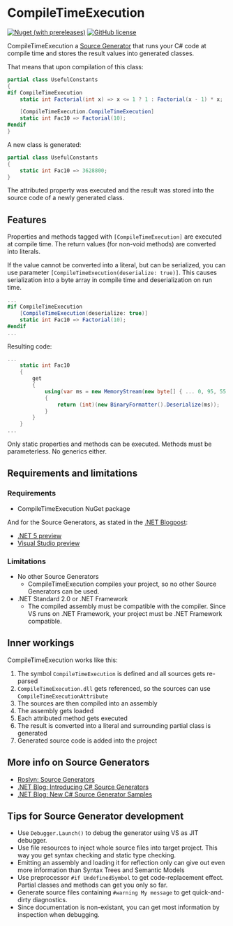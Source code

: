 # CompileTimeExecution
[![Nuget (with prereleases)](https://img.shields.io/nuget/vpre/CompileTimeExecution)](https://www.nuget.org/packages/CompileTimeExecution)
[![GitHub license](https://img.shields.io/github/license/jonatan1024/CompileTimeExecution)](https://github.com/jonatan1024/CompileTimeExecution/blob/master/LICENSE.md)

CompileTimeExecution a [Source Generator](#more-info-on-source-generators) that runs your C# code at compile time and stores the result values into generated classes.

That means that upon compilation of this class:
```csharp
partial class UsefulConstants
{
#if CompileTimeExecution
    static int Factorial(int x) => x <= 1 ? 1 : Factorial(x - 1) * x;

    [CompileTimeExecution.CompileTimeExecution]
    static int Fac10 => Factorial(10);
#endif
}
```
A new class is generated:
```csharp
partial class UsefulConstants
{
    static int Fac10 => 3628800;
}
```
The attributed property was executed and the result was stored into the source code of a newly generated class.

## Features
Properties and methods tagged with `[CompileTimeExecution]` are executed at compile time.
The return values (for non-void methods) are converted into literals.

If the value cannot be converted into a literal, but can be serialized, you can use parameter `[CompileTimeExecution(deserialize: true)]`.
This causes serialization into a byte array in compile time and deserialization on run time.
```csharp
...
#if CompileTimeExecution
    [CompileTimeExecution(deserialize: true)]
    static int Fac10 => Factorial(10);
#endif
...
```
Resulting code:
```csharp
...
    static int Fac10
    {
        get
        {
            using(var ms = new MemoryStream(new byte[] { ... 0, 95, 55, 0 ... }))
            {
                return (int)(new BinaryFormatter().Deserialize(ms));
            }
        }
    }
...
```

Only static properties and methods can be executed. Methods must be parameterless. No generics either.

## Requirements and limitations
### Requirements

- CompileTimeExecution NuGet package

And for the Source Generators, as stated in the [.NET Blogpost](#more-info-on-source-generators):
- [.NET 5 preview](https://dotnet.microsoft.com/download/dotnet/5.0)
- [Visual Studio preview](https://visualstudio.microsoft.com/vs/preview/)

### Limitations
- No other Source Generators
  * CompileTimeExecution compiles your project, so no other Source Generators can be used.
- .NET Standard 2.0 or .NET Framework
  * The compiled assembly must be compatible with the compiler. Since VS runs on .NET Framework, your project must be .NET Framework compatible.

## Inner workings
CompileTimeExecution works like this:
1. The symbol `CompileTimeExecution` is defined and all sources gets re-parsed
2. `CompileTimeExecution.dll` gets referenced, so the sources can use `CompileTimeExecutionAttribute`
3. The sources are then compiled into an assembly
4. The assembly gets loaded
5. Each attributed method gets executed
6. The result is converted into a literal and surrounding partial class is generated
7. Generated source code is added into the project

## More info on Source Generators
- [Roslyn: Source Generators](https://github.com/dotnet/roslyn/blob/master/docs/features/source-generators.md)
- [.NET Blog: Introducing C# Source Generators](https://devblogs.microsoft.com/dotnet/introducing-c-source-generators/)
- [.NET Blog: New C# Source Generator Samples](https://devblogs.microsoft.com/dotnet/new-c-source-generator-samples/)

## Tips for Source Generator development
- Use `Debugger.Launch()` to debug the generator using VS as JIT debugger.
- Use file resources to inject whole source files into target project. This way you get syntax checking and static type checking.
- Emitting an assembly and loading it for reflection only can give out even more information than Syntax Trees and Semantic Models
- Use preprocessor `#if UndefinedSymbol` to get code-replacement effect. Partial classes and methods can get you only so far.
- Generate source files containing `#warning My message` to get quick-and-dirty diagnostics.
- Since documentation is non-existant, you can get most information by inspection when debugging.
